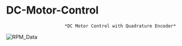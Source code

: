 # DC-Motor-Control 
                          *DC Motor Control with Quadrature Encoder* 

![RPM_Data](https://user-images.githubusercontent.com/113368613/215937625-fad3b345-51df-4603-aed3-6aa15b1eb5ff.PNG)

